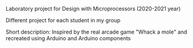 Laboratory project for Design with Microprocessors (2020-2021 year)

Different project for each student in my group

Short description: Inspired by the real arcade game "Whack a mole" and recreated using Arduino and Arduino components
